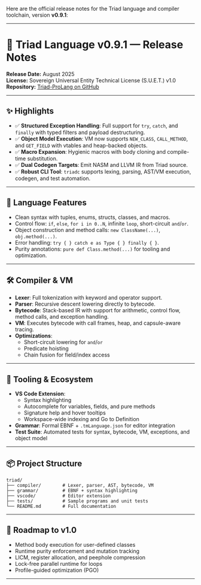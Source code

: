 Here are the official release notes for the Triad language and compiler toolchain, version **v0.9.1**:

---

# 🚀 Triad Language v0.9.1 — Release Notes  
**Release Date:** August 2025  
**License:** Sovereign Universal Entity Technical License (S.U.E.T.) v1.0  
**Repository:** [Triad-ProLang on GitHub](https://github.com/JoeySoprano420/Triad-ProLang/blob/main/README.md)

---

## ✨ Highlights

- ✅ **Structured Exception Handling**: Full support for `try`, `catch`, and `finally` with typed filters and payload destructuring.
- ✅ **Object Model Execution**: VM now supports `NEW_CLASS`, `CALL_METHOD`, and `GET_FIELD` with vtables and heap-backed objects.
- ✅ **Macro Expansion**: Hygienic macros with body cloning and compile-time substitution.
- ✅ **Dual Codegen Targets**: Emit NASM and LLVM IR from Triad source.
- ✅ **Robust CLI Tool**: `triadc` supports lexing, parsing, AST/VM execution, codegen, and test automation.

---

## 🧠 Language Features

- Clean syntax with tuples, enums, structs, classes, and macros.
- Control flow: `if`, `else`, `for i in 0..N`, infinite `loop`, short-circuit `and`/`or`.
- Object construction and method calls: `new ClassName(...)`, `obj.method(...)`.
- Error handling: `try { } catch e as Type { } finally { }`.
- Purity annotations: `pure def Class.method(...)` for tooling and optimization.

---

## 🛠 Compiler & VM

- **Lexer**: Full tokenization with keyword and operator support.
- **Parser**: Recursive descent lowering directly to bytecode.
- **Bytecode**: Stack-based IR with support for arithmetic, control flow, method calls, and exception handling.
- **VM**: Executes bytecode with call frames, heap, and capsule-aware tracing.
- **Optimizations**:
  - Short-circuit lowering for `and`/`or`
  - Predicate hoisting
  - Chain fusion for field/index access

---

## 🧪 Tooling & Ecosystem

- **VS Code Extension**:
  - Syntax highlighting
  - Autocomplete for variables, fields, and pure methods
  - Signature help and hover tooltips
  - Workspace-wide indexing and Go to Definition
- **Grammar**: Formal EBNF + `.tmLanguage.json` for editor integration
- **Test Suite**: Automated tests for syntax, bytecode, VM, exceptions, and object model

---

## 📦 Project Structure

```
triad/
├── compiler/        # Lexer, parser, AST, bytecode, VM
├── grammar/         # EBNF + syntax highlighting
├── vscode/          # Editor extension
├── tests/           # Sample programs and unit tests
└── README.md        # Full documentation
```

---

## 🔮 Roadmap to v1.0

- Method body execution for user-defined classes
- Runtime purity enforcement and mutation tracking
- LICM, register allocation, and peephole compression
- Lock-free parallel runtime for loops
- Profile-guided optimization (PGO)

---

